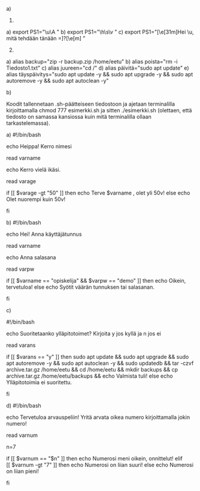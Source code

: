 a)

1. 

a) export PS1="\u\A "
b) export PS1="\h\s\v "
c) export PS1="\[\e[31m\]Hei \u, mitä tehdään tänään =]?\[\e[m\] "

2. 

a) alias backup="zip -r backup.zip /home/eetu"
b) alias poista="rm -i Tiedosto1.txt"
c) alias juureen="cd /"
d) alias päivitä="sudo apt update"
e) alias täyspäivitys="sudo apt update -y && sudo apt upgrade -y && sudo apt autoremove -y && sudo apt autoclean -y"

b) 

Koodit tallennetaan .sh-päätteiseen tiedostoon ja ajetaan terminalilla kirjoittamalla chmod 777 esimerkki.sh ja sitten ./esimerkki.sh (olettaen, että tiedosto on samassa kansiossa kuin mitä terminalilla ollaan tarkastelemassa). 

a) #!/bin/bash

echo Heippa! Kerro nimesi

read varname

echo Kerro vielä ikäsi. 

read varage

if [[ $varage -gt "50" ]]
	then
		echo Terve $varname , olet yli 50v!
else
	echo Olet nuorempi kuin 50v!
	
fi

b) #!/bin/bash

echo Hei! Anna käyttäjätunnus

read varname

echo Anna salasana 

read varpw

if [[ $varname == "opiskelija" && $varpw == "demo" ]]
	then
		echo Oikein, tervetuloa!
else
	echo Syötit väärän tunnuksen tai salasanan.
	
fi

c) 

#!/bin/bash

echo Suoritetaanko ylläpitotoimet? Kirjoita y jos kyllä ja n jos ei

read varans

if [[ $varans == "y" ]]
	then
		sudo apt update && sudo apt upgrade && sudo apt autoremove -y && sudo apt autoclean -y && sudo updatedb && tar -czvf archive.tar.gz /home/eetu && cd /home/eetu && mkdir backups && cp archive.tar.gz /home/eetu/backups && echo Valmista tuli!
else
	echo Ylläpitotoimia ei suoritettu.
	
fi

d) #!/bin/bash

echo Tervetuloa arvauspeliin! Yritä arvata oikea numero kirjoittamalla jokin numero!

read varnum

n=7

if [[ $varnum == "$n" ]]
	then
		echo Numerosi meni oikein, onnittelut!
elif [[ $varnum -gt "7" ]]
	then 
		echo Numerosi on liian suuri!
else
		echo Numerosi on liian pieni!
		
fi
